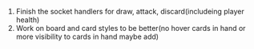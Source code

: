 1) Finish the socket handlers for draw, attack, discard(includeing player health)
2) Work on board and card styles to be better(no hover cards in hand or more visibility to cards in hand maybe add)